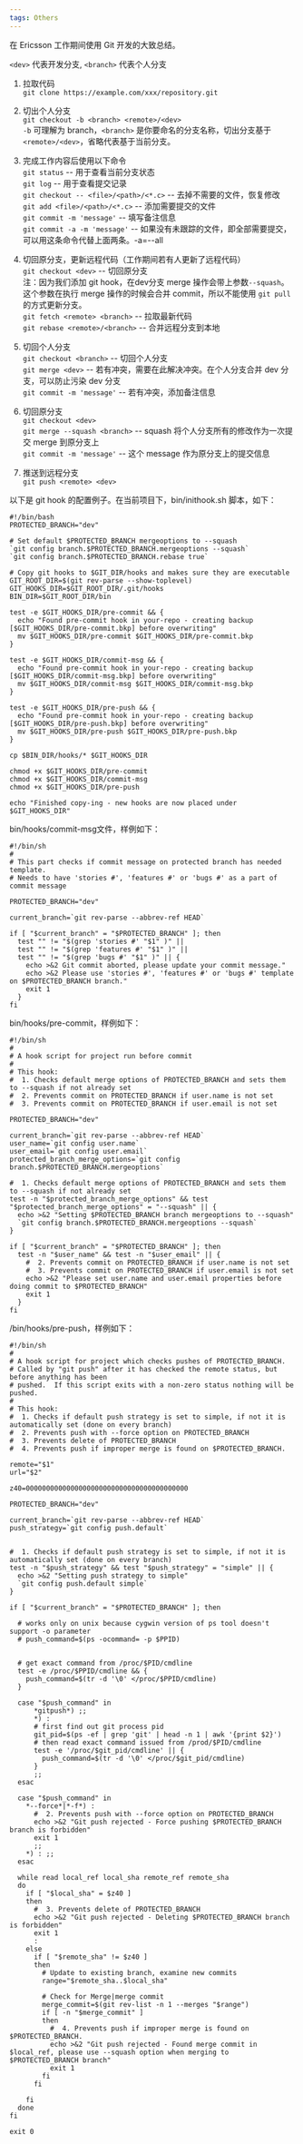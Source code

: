 ```yaml
---
tags: Others
---
```


在 Ericsson 工作期间使用 Git 开发的大致总结。  

`<dev>` 代表开发分支, `<branch>` 代表个人分支  

1. 拉取代码  
  `git clone https://example.com/xxx/repository.git`

2. 切出个人分支  
  `git checkout -b <branch> <remote>/<dev>`  
  `-b` 可理解为 branch，`<branch>` 是你要命名的分支名称，切出分支基于 `<remote>/<dev>`，省略代表基于当前分支。

3. 完成工作内容后使用以下命令  
  `git status` -- 用于查看当前分支状态  
  `git log` -- 用于查看提交记录  
  `git checkout -- <file>/<path>/<*.c>` -- 去掉不需要的文件，恢复修改  
  `git add <file>/<path>/<*.c>` -- 添加需要提交的文件   
  `git commit -m 'message'` -- 填写备注信息  
  `git commit -a -m 'message'` -- 如果没有未跟踪的文件，即全部需要提交，可以用这条命令代替上面两条。-a=--all  

4. 切回原分支，更新远程代码（工作期间若有人更新了远程代码）  
  `git checkout <dev>` -- 切回原分支  
  注：因为我们添加 git hook，在dev分支 merge 操作会带上参数`--squash`。这个参数在执行 merge 操作的时候会合并 commit，所以不能使用 `git pull` 的方式更新分支。  
  `git fetch <remote> <branch>` -- 拉取最新代码  
  `git rebase <remote>/<branch>` -- 合并远程分支到本地  

5. 切回个人分支  
  `git checkout <branch>` -- 切回个人分支  
  `git merge <dev>` -- 若有冲突，需要在此解决冲突。在个人分支合并 dev 分支，可以防止污染 dev 分支  
  `git commit -m 'message'` -- 若有冲突，添加备注信息

6. 切回原分支  
  `git checkout <dev>`  
  `git merge --squash <branch>` -- squash 将个人分支所有的修改作为一次提交 merge 到原分支上  
  `git commit -m 'message'` -- 这个 message 作为原分支上的提交信息

7. 推送到远程分支  
  `git push <remote> <dev>`

以下是 git hook 的配置例子。在当前项目下，bin/inithook.sh 脚本，如下： 

```
#!/bin/bash
PROTECTED_BRANCH="dev"

# Set default $PROTECTED_BRANCH mergeoptions to --squash
`git config branch.$PROTECTED_BRANCH.mergeoptions --squash`
`git config branch.$PROTECTED_BRANCH.rebase true`

# Copy git hooks to $GIT_DIR/hooks and makes sure they are executable
GIT_ROOT_DIR=$(git rev-parse --show-toplevel)
GIT_HOOKS_DIR=$GIT_ROOT_DIR/.git/hooks
BIN_DIR=$GIT_ROOT_DIR/bin

test -e $GIT_HOOKS_DIR/pre-commit && {
  echo "Found pre-commit hook in your-repo - creating backup [$GIT_HOOKS_DIR/pre-commit.bkp] before overwriting"
  mv $GIT_HOOKS_DIR/pre-commit $GIT_HOOKS_DIR/pre-commit.bkp
}

test -e $GIT_HOOKS_DIR/commit-msg && {
  echo "Found pre-commit hook in your-repo - creating backup [$GIT_HOOKS_DIR/commit-msg.bkp] before overwriting"
  mv $GIT_HOOKS_DIR/commit-msg $GIT_HOOKS_DIR/commit-msg.bkp
}

test -e $GIT_HOOKS_DIR/pre-push && {
  echo "Found pre-commit hook in your-repo - creating backup [$GIT_HOOKS_DIR/pre-push.bkp] before overwriting"
  mv $GIT_HOOKS_DIR/pre-push $GIT_HOOKS_DIR/pre-push.bkp
}

cp $BIN_DIR/hooks/* $GIT_HOOKS_DIR

chmod +x $GIT_HOOKS_DIR/pre-commit
chmod +x $GIT_HOOKS_DIR/commit-msg
chmod +x $GIT_HOOKS_DIR/pre-push

echo "Finished copy-ing - new hooks are now placed under $GIT_HOOKS_DIR"
```

bin/hooks/commit-msg文件，样例如下： 
```
#!/bin/sh
#
# This part checks if commit message on protected branch has needed template.
# Needs to have 'stories #', 'features #' or 'bugs #' as a part of commit message

PROTECTED_BRANCH="dev"

current_branch=`git rev-parse --abbrev-ref HEAD`

if [ "$current_branch" = "$PROTECTED_BRANCH" ]; then
  test "" != "$(grep 'stories #' "$1" )" ||  
  test "" != "$(grep 'features #' "$1" )" || 
  test "" != "$(grep 'bugs #' "$1" )" || {
    echo >&2 Git commit aborted, please update your commit message."
    echo >&2 Please use 'stories #', 'features #' or 'bugs #' template on $PROTECTED_BRANCH branch."
    exit 1
  }
fi
```

bin/hooks/pre-commit，样例如下：
```
#!/bin/sh
#
# A hook script for project run before commit
#
# This hook:
#  1. Checks default merge options of PROTECTED_BRANCH and sets them to --squash if not already set
#  2. Prevents commit on PROTECTED_BRANCH if user.name is not set
#  3. Prevents commit on PROTECTED_BRANCH if user.email is not set

PROTECTED_BRANCH="dev"

current_branch=`git rev-parse --abbrev-ref HEAD`
user_name=`git config user.name`
user_email=`git config user.email`
protected_branch_merge_options=`git config branch.$PROTECTED_BRANCH.mergeoptions`

#  1. Checks default merge options of PROTECTED_BRANCH and sets them to --squash if not already set
test -n "$protected_branch_merge_options" && test "$protected_branch_merge_options" = "--squash" || {
  echo >&2 "Setting $PROTECTED_BRANCH branch mergeoptions to --squash"
  `git config branch.$PROTECTED_BRANCH.mergeoptions --squash`
}

if [ "$current_branch" = "$PROTECTED_BRANCH" ]; then
  test -n "$user_name" && test -n "$user_email" || {
    #  2. Prevents commit on PROTECTED_BRANCH if user.name is not set
    #  3. Prevents commit on PROTECTED_BRANCH if user.email is not set
    echo >&2 "Please set user.name and user.email properties before doing commit to $PROTECTED_BRANCH"
    exit 1
  }
fi
```

/bin/hooks/pre-push，样例如下：
```
#!/bin/sh
#
# A hook script for project which checks pushes of PROTECTED_BRANCH.  
# Called by "git push" after it has checked the remote status, but before anything has been
# pushed.  If this script exits with a non-zero status nothing will be pushed.
#
# This hook:
#  1. Checks if default push strategy is set to simple, if not it is automatically set (done on every branch)
#  2. Prevents push with --force option on PROTECTED_BRANCH
#  3. Prevents delete of PROTECTED_BRANCH
#  4. Prevents push if improper merge is found on $PROTECTED_BRANCH.

remote="$1"
url="$2"

z40=0000000000000000000000000000000000000000

PROTECTED_BRANCH="dev"

current_branch=`git rev-parse --abbrev-ref HEAD`
push_strategy=`git config push.default`


#  1. Checks if default push strategy is set to simple, if not it is automatically set (done on every branch)
test -n "$push_strategy" && test "$push_strategy" = "simple" || {
  echo >&2 "Setting push strategy to simple"
  `git config push.default simple`
}

if [ "$current_branch" = "$PROTECTED_BRANCH" ]; then  

  # works only on unix because cygwin version of ps tool doesn't support -o parameter
  # push_command=$(ps -ocommand= -p $PPID)


  # get exact command from /proc/$PID/cmdline
  test -e /proc/$PPID/cmdline && {
    push_command=$(tr -d '\0' </proc/$PPID/cmdline)
  }

  case "$push_command" in
      *gitpush*) ;;
      *) :
      # first find out git process pid
      git_pid=$(ps -ef | grep 'git' | head -n 1 | awk '{print $2}')
      # then read exact command issued from /prod/$PID/cmdline
      test -e '/proc/$git_pid/cmdline' || {
        push_command=$(tr -d '\0' </proc/$git_pid/cmdline)
      }
      ;;
  esac

  case "$push_command" in
    *--force*|*-f*) :
      #  2. Prevents push with --force option on PROTECTED_BRANCH
      echo >&2 "Git push rejected - Force pushing $PROTECTED_BRANCH branch is forbidden"
      exit 1
      ;;
    *) : ;;
  esac

  while read local_ref local_sha remote_ref remote_sha
  do
    if [ "$local_sha" = $z40 ]
    then
      #  3. Prevents delete of PROTECTED_BRANCH
      echo >&2 "Git push rejected - Deleting $PROTECTED_BRANCH branch is forbidden"
      exit 1
      :
    else
      if [ "$remote_sha" != $z40 ]
      then
        # Update to existing branch, examine new commits
        range="$remote_sha..$local_sha"

        # Check for Merge|merge commit
        merge_commit=$(git rev-list -n 1 --merges "$range")
        if [ -n "$merge_commit" ]
        then
          #  4. Prevents push if improper merge is found on $PROTECTED_BRANCH.
          echo >&2 "Git push rejected - Found merge commit in $local_ref, please use --squash option when merging to $PROTECTED_BRANCH branch"
          exit 1
        fi
      fi

    fi
  done
fi

exit 0
```
